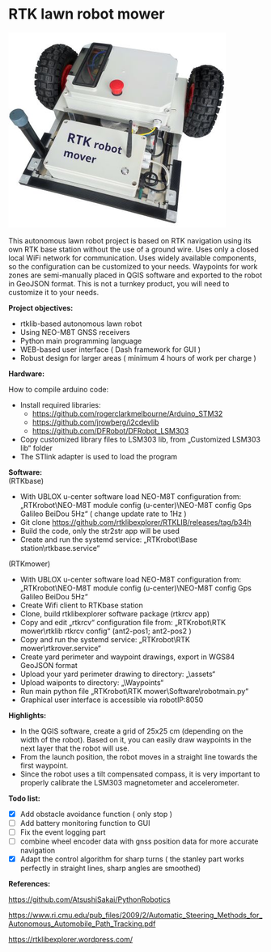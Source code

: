 # RTK lawn robot mower
![RTKmower_foto](./RTKmower_foto.jpg)

This autonomous lawn robot project is based on RTK navigation using its own RTK base station without the use of a ground wire. Uses only a closed local WiFi network for communication. Uses widely available components, so the configuration can be customized to your needs. Waypoints for work zones are semi-manually placed in QGIS software and exported to the robot in GeoJSON format. This is not a turnkey product, you will need to customize it to your needs. 


**Project objectives:**

- rtklib-based autonomous lawn robot
- Using NEO-M8T GNSS receivers
- Python main programming language 
- WEB-based user interface  ( Dash framework for GUI )
- Robust design for larger areas ( minimum 4 hours of work per charge )


**Hardware:**

How to compile arduino code:

- Install required libraries:
  - https://github.com/rogerclarkmelbourne/Arduino_STM32
  - https://github.com/jrowberg/i2cdevlib
  - https://github.com/DFRobot/DFRobot_LSM303
- Copy customized library files to LSM303 lib, from „Customized LSM303 lib“ folder
- The STlink adapter is used to load the program
   
**Software:**\
(RTKbase)

- With UBLOX u-center software load  NEO-M8T configuration from: „RTKrobot\NEO-M8T module config (u-center)\NEO-M8T  config Gps Galileo BeiDou 5Hz“
  ( change update rate to  1Hz )
- Git clone https://github.com/rtklibexplorer/RTKLIB/releases/tag/b34h
- Build the code, only the str2str app will be used
- Create and run the systemd service: „RTKrobot\Base station\rtkbase.service“

(RTKmower)

- With UBLOX u-center software load  NEO-M8T configuration from: „RTKrobot\NEO-M8T module config (u-center)\NEO-M8T  config Gps Galileo BeiDou 5Hz“
- Create Wifi client to RTKbase station 
- Clone, build rtklibexplorer software package (rtkrcv app)
- Copy and edit „rtkrcv“ configuration file from: „RTKrobot\RTK mower\rtklib rtkrcv config“ (ant2-pos1; ant2-pos2 )
- Copy and run the systemd service: „RTKrobot\RTK mower\rtkrover.service“
- Create yard perimeter and waypoint drawings, export in WGS84 GeoJSON format
- Upload your yard perimeter drawing to directory: „\assets“
- Upload waiponts to directory: „\Waypoints“
- Run main python file „RTKrobot\RTK mower\Software\robotmain.py“
- Graphical user interface is accessible via robotIP:8050

**Highlights:**

- In the QGIS software, create a grid of 25x25 cm (depending on the width of the robot). Based on it, you can easily draw waypoints in the next layer that the robot will use.
- From the launch position, the robot moves in a straight line towards the first waypoint.
- Since the robot uses a tilt compensated compass, it is very important to properly calibrate the LSM303 magnetometer and accelerometer.


**Todo list:**

- [x]  Add obstacle avoidance function ( only stop )
- [ ]  Add battery monitoring function to GUI
- [ ]  Fix the event logging part 
- [ ]  combine wheel encoder data with gnss position data for more accurate navigation
- [x]  Adapt the control algorithm for sharp turns ( the stanley part works perfectly in straight lines, sharp angles are smoothed)

**References:**

https://github.com/AtsushiSakai/PythonRobotics

https://www.ri.cmu.edu/pub_files/2009/2/Automatic_Steering_Methods_for_Autonomous_Automobile_Path_Tracking.pdf

https://rtklibexplorer.wordpress.com/

 
  

